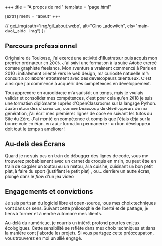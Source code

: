 +++
title = "A propos de moi"
template = "page.html"

[extra]
menu = "about"
+++

<!-- <aside class="aside">
</aside> -->
<main class="main-dual">

{{ get_img(path='img/gil_about.webp', alt="Gino Ladowitch", cls="main-dual__side--img") }}

<article class="main-dual__side--text">

  <h2 class="h2">Parcours professionnel</h2>

  <p>Originaire de Toulouse, j'ai exercé une activité d'illustrateur puis acquis mon premier ordinateur en 2006. J'ai suivi une formation à la suite Adobe exercé comme graphiste freelance. Mon aventure a vraiment commencé à Paris en 2010 : initialement orienté vers le web design, ma curiosité naturelle m'a conduit à collaborer étroitement avec des développeurs talentueux. C'est ainsi que j'ai commencé à acquérir des compétences en développement.</p>

  <p>Tout apprendre en autodidacte m'a satisfait un temps, mais je voulais valider et consolider mes compétences, c'est pour cela qu'en 2018 je suis une formation diplômante auprès d'OpenClassrooms sur la langage Python. Juste retour des choses car, comme beaucoup de dévéloppeurs de ma génération, j'ai écrit mes premières lignes de code en suivant les tutos du Site du Zéro. J'ai monté en compétence et compris que j'étais déjà sur la bonne voie en étant en auto-formation permanente : un bon développeur doit tout le temps s'améliorer !</p>

  <h2 class="main-dual__side--title h2">Au-delà des Écrans</h2>
  
  <p>Quand je ne suis pas en train de débugger des lignes de code, vous me trouverez probablement avec un carnet de croquis en main, ou peut être en train de cagoler un toutou ou un matou, à la cuisine, cuisinant un bon petit plat, à faire du sport (justifiant le petit plat) , ou... derrière un autre écran, plongé dans le <em>flow</em> d'un jeu vidéo.</p>

  <h2 class="main-dual__side--title h2">Engagements et convictions</h2>

  <p>Je suis partisan du logiciel libre et open-source, tous mes choix techniques vont dans ce sens. Suivant cette philosophie de liberté et de partage, je tiens à former et à rendre automone mes clients.</p>

  <p>Au-delà du numérique, je nourris un intérêt profond pour les enjeux écologiques. Cette sensibilité se reflète dans mes choix techniques et dans la manière dont j'aborde les projets. Si vous partagez cette préoccupation, vous trouverez en moi un allié engagé.</p>

</article>
</main>
